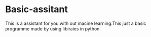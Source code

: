 # Basic-assitant
This is a assistant for you with out macine learning.This just a basic programme made by using libiraies in python.

